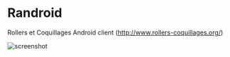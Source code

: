 Randroid
========

Rollers et Coquillages Android client (http://www.rollers-coquillages.org/)

![screenshot](https://raw.github.com/romainkolb/Randroid/master/screenshot.png)
